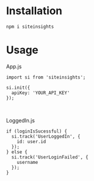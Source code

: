 # Installation

`npm i siteinsights`

# Usage

App.js

```ecmascript 6
import si from 'siteinsights';

si.init({
  apiKey: 'YOUR_API_KEY'
});
```

<br />

LoggedIn.js

```
if (loginIsSucessful) {
  si.track('UserLoggedIn', {
    id: user.id
  });
} else {
  si.track('UserLoginFailed', {
    username
  });
}
``` 